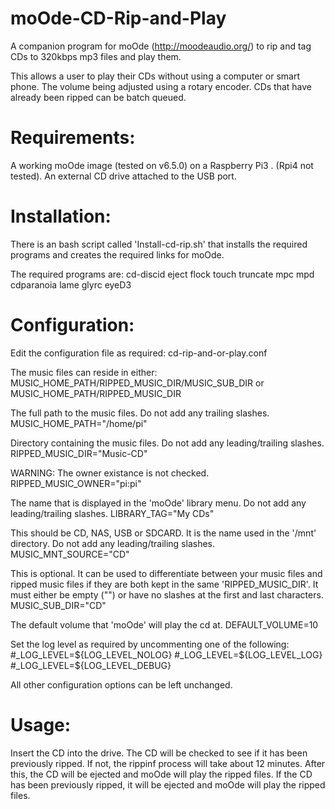 # moOde-CD-Rip-and-Play

A companion program for moOde (http://moodeaudio.org/) to rip and tag CDs to 320kbps mp3 files and play them.

This allows a user to play their CDs without using a computer or smart phone. The volume being adjusted using a rotary encoder.
CDs that have already been ripped can be batch queued.

# Requirements:

  A working moOde image (tested on v6.5.0) on a Raspberry Pi3 . (Rpi4 not tested).
  An external CD drive attached to the USB port.

# Installation:

There is an bash script called 'Install-cd-rip.sh' that installs the required programs and creates the required links for moOde.

The required programs are:
  cd-discid
  eject
  flock
  touch
  truncate
  mpc
  mpd
  cdparanoia
  lame
  glyrc
  eyeD3

# Configuration:

Edit the configuration file as required: cd-rip-and-or-play.conf

The music files can reside in either:
MUSIC_HOME_PATH/RIPPED_MUSIC_DIR/MUSIC_SUB_DIR
or
MUSIC_HOME_PATH/RIPPED_MUSIC_DIR

The full path to the music files. Do not add any trailing slashes.
MUSIC_HOME_PATH="/home/pi"

Directory containing the music files. Do not add any leading/trailing slashes.
RIPPED_MUSIC_DIR="Music-CD"

WARNING: The owner existance is not checked.
RIPPED_MUSIC_OWNER="pi:pi"

The name that is displayed in the 'moOde' library menu. Do not add any leading/trailing slashes.
LIBRARY_TAG="My CDs"

This should be CD, NAS, USB or SDCARD. It is the name used in the '/mnt' directory. Do not add any leading/trailing slashes.
MUSIC_MNT_SOURCE="CD"

This is optional. It can be used to differentiate between your music files and ripped music files if they are both kept in the same 'RIPPED_MUSIC_DIR'. It must either be empty ("") or have no slashes at the first and last characters.
MUSIC_SUB_DIR="CD"

The default volume that 'moOde' will play the cd at.
DEFAULT_VOLUME=10

Set the log level as required by uncommenting one of the following:
  #_LOG_LEVEL=${LOG_LEVEL_NOLOG}
  #_LOG_LEVEL=${LOG_LEVEL_LOG}
  #_LOG_LEVEL=${LOG_LEVEL_DEBUG}

All other configuration options can be left unchanged.


# Usage:

  Insert the CD into the drive. The CD will be checked to see if it has been previously ripped. If not, the rippinf process will take about 12 minutes. After this, the CD will be ejected and moOde will play the ripped files. If the CD has been previously ripped, it will be ejected and moOde will play the ripped files.

